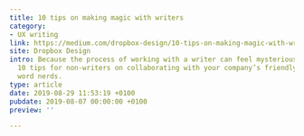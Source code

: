 ```yaml
---
title: 10 tips on making magic with writers
category:
- UX writing
link: https://medium.com/dropbox-design/10-tips-on-making-magic-with-writers-9bb17eabf749
site: Dropbox Design
intro: Because the process of working with a writer can feel mysterious, here are
  10 tips for non-writers on collaborating with your company’s friendly neighborhood
  word nerds.
type: article
date: 2019-08-29 11:53:19 +0100
pubdate: 2019-08-07 00:00:00 +0100
preview: ''

---
```

